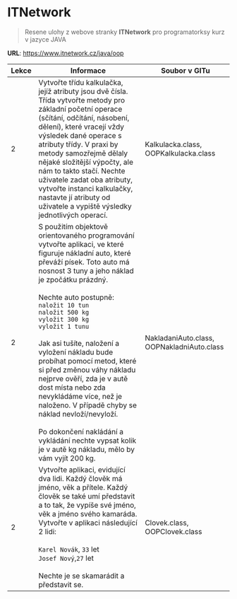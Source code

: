 # ITNetwork
> Resene ulohy z webove stranky **ITNetwork** pro programatorksy kurz v jazyce JAVA

**URL**: https://www.itnetwork.cz/java/oop

| Lekce | Informace                                                                                                                                                                                                                                                                                                                                                                                                                                                                                                                                                                                                                                                           | Soubor v GITu                              |
|-------|---------------------------------------------------------------------------------------------------------------------------------------------------------------------------------------------------------------------------------------------------------------------------------------------------------------------------------------------------------------------------------------------------------------------------------------------------------------------------------------------------------------------------------------------------------------------------------------------------------------------------------------------------------------------|--------------------------------------------|
| 2     | Vytvořte třídu kalkulačka, jejíž atributy jsou dvě čísla. Třída vytvořte metody pro základní početní operace (sčítání, odčítání, násobení, dělení), které vracejí vždy výsledek dané operace s atributy třídy. V praxi by metody samozřejmě dělaly nějaké složitější výpočty, ale nám to takto stačí. Nechte uživatele zadat oba atributy, vytvořte instanci kalkulačky, nastavte jí atributy od uživatele a vypiště výsledky jednotlivých operací.                                                                                                                                                                                                                 | Kalkulacka.class, OOPKalkulacka.class      |
| 2     | S použitím objektově orientovaného programování vytvořte aplikaci, ve které figuruje nákladní auto, které převáží písek. Toto auto má nosnost 3 tuny a jeho náklad je zpočátku prázdný.<br><br>Nechte auto postupně:<br>`naložit 10 tun`<br>`naložit 500 kg`<br>`vyložit 300 kg`<br>`vyložit 1 tunu`<br><br>Jak asi tušíte, naložení a vyložení nákladu bude probíhat pomocí metod, které si před změnou váhy nákladu nejprve ověří, zda je v autě dost místa nebo zda nevykládáme více, než je naloženo. V případě chyby se náklad nevloží/nevyloží.<br><br>Po dokončení nakládání a vykládání nechte vypsat kolik je v autě kg nákladu, mělo by vám vyjít 200 kg. | NakladaniAuto.class, OOPNakladniAuto.class |
| 2     | Vytvořte aplikaci, evidující dva lidi. Každý člověk má jméno, věk a přítele. Každý člověk se také umí představit a to tak, že vypíše své jméno, věk a jméno svého kamaráda. Vytvořte v aplikaci následující 2 lidi: <br><br>`Karel Novák`, `33` let<br>`Josef Nový`,`27` let<br><br>Nechte je se skamarádit a představit se.                                                                                                                                                                                                                                                                                                                                        | Clovek.class, OOPClovek.class              |